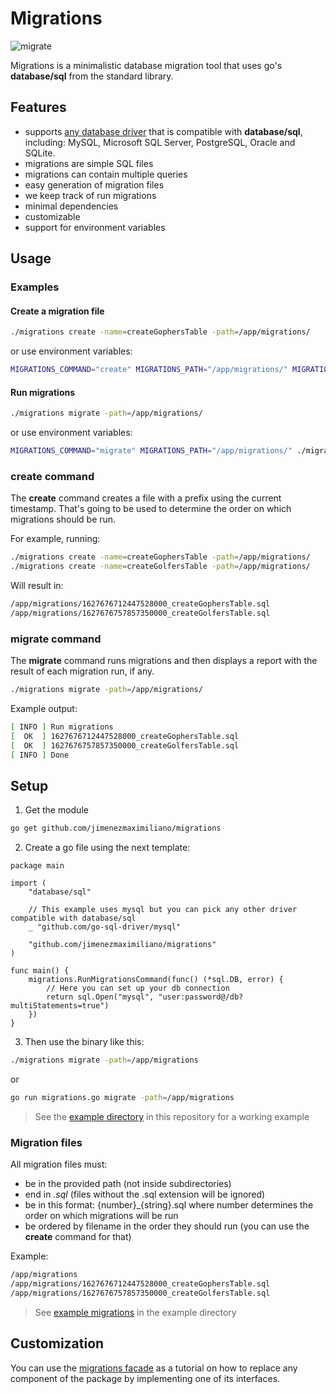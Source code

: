 # Migrations

![migrate](https://bestanimations.com/media/birds/1460382957ducks-flying-gif.gif)

Migrations is a minimalistic database migration tool that uses go's **database/sql** from the standard library.

## Features

- supports [any database driver](https://github.com/golang/go/wiki/SQLDrivers) that is compatible with **database/sql**, including: MySQL, Microsoft SQL Server, PostgreSQL, Oracle and SQLite.
- migrations are simple SQL files
- migrations can contain multiple queries
- easy generation of migration files
- we keep track of run migrations
- minimal dependencies
- customizable
- support for environment variables

## Usage

### Examples

#### Create a migration file

```bash
./migrations create -name=createGophersTable -path=/app/migrations/
```

or use environment variables:

```bash
MIGRATIONS_COMMAND="create" MIGRATIONS_PATH="/app/migrations/" MIGRATIONS_NEW_MIGRATION_NAME="createGophersTable" ./migrations
```

#### Run migrations
```bash
./migrations migrate -path=/app/migrations/
```

or use environment variables:

```bash
MIGRATIONS_COMMAND="migrate" MIGRATIONS_PATH="/app/migrations/" ./migrations
```

### create command

The **create** command creates a file with a prefix using the current timestamp. That's going to be used to determine
the order on which migrations should be run.

For example, running:

```bash
./migrations create -name=createGophersTable -path=/app/migrations/
./migrations create -name=createGolfersTable -path=/app/migrations/
```

Will result in:

```bash
/app/migrations/1627676712447528000_createGophersTable.sql
/app/migrations/1627676757857350000_createGolfersTable.sql
```

### migrate command

The **migrate** command runs migrations and then displays a report with the result of each migration run, if any.

```bash
./migrations migrate -path=/app/migrations/
```

Example output:

```bash
[ INFO ] Run migrations
[  OK  ] 1627676712447528000_createGophersTable.sql
[  OK  ] 1627676757857350000_createGolfersTable.sql
[ INFO ] Done
```

## Setup

1) Get the module
```bash
go get github.com/jimenezmaximiliano/migrations
```

2) Create a go file using the next template:
```golang
package main

import (
	"database/sql"

	// This example uses mysql but you can pick any other driver compatible with database/sql
	_ "github.com/go-sql-driver/mysql"

	"github.com/jimenezmaximiliano/migrations"
)

func main() {
	migrations.RunMigrationsCommand(func() (*sql.DB, error) {
		// Here you can set up your db connection
		return sql.Open("mysql", "user:password@/db?multiStatements=true")
	})
}
```

3) Then use the binary like this:
```bash
./migrations migrate -path=/app/migrations
```
or
```bash
go run migrations.go migrate -path=/app/migrations
```

> See the [example directory](https://github.com/jimenezmaximiliano/migrations/tree/master/example) in this repository for a working example

### Migration files

All migration files must:

- be in the provided path (not inside subdirectories)
- end in *.sql* (files without the .sql extension will be ignored)
- be in this format: {number}_{string}.sql where number determines the order on which migrations will be run
- be ordered by filename in the order they should run 
  (you can use the **create** command for that)

Example:

```bash
/app/migrations
/app/migrations/1627676712447528000_createGophersTable.sql
/app/migrations/1627676757857350000_createGolfersTable.sql
```

> See [example migrations](https://github.com/jimenezmaximiliano/migrations/tree/master/example/migrations) in the example directory

## Customization

You can use the [migrations facade](https://github.com/jimenezmaximiliano/migrations/blob/master/facade.go)
as a tutorial on how to replace any component of the package by implementing one of its
interfaces.

